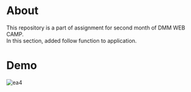 # About
This repository is a part of assignment for second month of DMM WEB CAMP.  
In this section, added follow function to application.
# Demo
![ea4](https://user-images.githubusercontent.com/59187251/79862714-76c2a680-8411-11ea-8a93-831f8a7785ca.gif)
